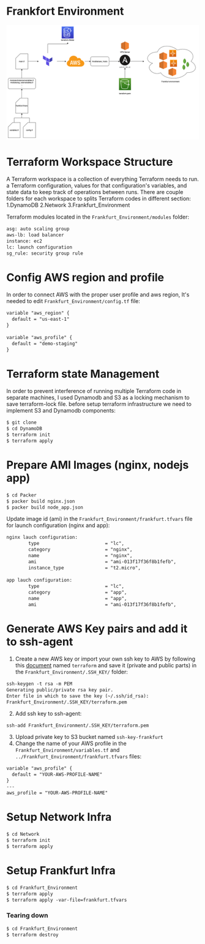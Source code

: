 # Frankfort Environment

![Terraform](_images/HomeLikeDiagram.png?raw=true "Terraform Diagram")

# Terraform Workspace Structure
A Terraform workspace is a collection of everything Terraform needs to run. a Terraform configuration, values for that configuration's variables, and state data to keep track of operations between runs. There are couple folders for each workspace to splits Terraform codes in different section:
1.DynamoDB
2.Network
3.Frankfurt_Environment

Terraform modules located in the `Frankfurt_Environment/modules` folder:
```
asg: auto scaling group
aws-lb: load balancer
instance: ec2
lc: launch configuration
sg_rule: security group rule
```

# Config AWS region and profile
In order to connect AWS with the proper user profile and aws region, It's needed to edit `Frankfurt_Environment/config.tf` file:
```
variable "aws_region" {
  default = "us-east-1"
}

variable "aws_profile" {
  default = "demo-staging"
}
```

# Terraform state Management
In order to prevent interference of running multiple Terraform code in separate machines, I used Dynamodb  and S3 as a locking mechanism to save terraform-lock file. before setup terraform infrastructure we need to implement S3 and Dynamodb components:
```
$ git clone 
$ cd DynamoDB
$ terraform init
$ terraform apply
```
# Prepare AMI Images (nginx, nodejs app)
```
$ cd Packer
$ packer build nginx.json
$ packer build node_app.json
```
Update image id (ami) in the `Frankfurt_Environment/frankfurt.tfvars` file for launch configuration (nginx and app):
```
nginx lauch configuration:
        type                        = "lc",
        category                    = "nginx",
        name                        = "nginx",
        ami                         = "ami-013f17f36f8b1fefb",
        instance_type               = "t2.micro",

app lauch configuration:
        type                        = "lc",
        category                    = "app",
        name                        = "app",
        ami                         = "ami-013f17f36f8b1fefb",
```

# Generate AWS Key pairs and add it to ssh-agent
1. Create a new AWS key or import your own ssh key to AWS by following this [document](https://docs.aws.amazon.com/AWSEC2/latest/UserGuide/ec2-key-pairs.html)
named `terraform` and save it (private and public parts) in the `Frankfurt_Environment/.SSH_KEY/` folder:
```
ssh-keygen -t rsa -m PEM
Generating public/private rsa key pair.
Enter file in which to save the key (~/.ssh/id_rsa): Frankfurt_Environment/.SSH_KEY/terraform.pem
```
2. Add ssh key to ssh-agent:
```
ssh-add Frankfurt_Environment/.SSH_KEY/terraform.pem
```
3. Upload private key to S3 bucket named `ssh-key-frankfurt`
4. Change the name of your AWS profile in the `Frankfurt_Environment/variables.tf` and `../Frankfurt_Environment/frankfurt.tfvars` files:
```
variable "aws_profile" {
  default = "YOUR-AWS-PROFILE-NAME"
}
---
aws_profile = "YOUR-AWS-PROFILE-NAME"
```

# Setup Network Infra
```
$ cd Network
$ terraform init
$ terraform apply
```

# Setup Frankfurt Infra
```
$ cd Frankfurt_Environment
$ terraform apply
$ terraform apply -var-file=frankfurt.tfvars
```

### Tearing down
```
$ cd Frankfurt_Environment
$ terraform destroy
```

